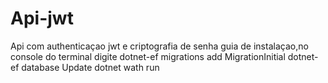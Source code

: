 # Api-jwt
Api com authenticaçao jwt e criptografia de senha
guia de instalaçao,no console do terminal digite
dotnet-ef migrations add MigrationInitial
dotnet-ef database Update
dotnet wath run
